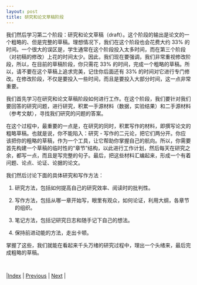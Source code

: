 ```yaml
---
layout: post
title: 研究和论文草稿阶段
---
```


我们然后学习第二个阶段：研究和论文草稿（draft）。这个阶段的输出是论文的一个粗略的、但是完整的草稿。理想情况下，我们在这个阶段也会花费大约 33% 的时间。一个很大的误区是，学生通常在这个阶段投入太多时间，而在第三个阶段（对初稿的修改）上花的时间太少。因此，我们现在要强调，我们非常重视修改阶段，所以，在目前的草稿阶段，你只需花 33% 的时间，完成一个粗略的草稿。所以，请不要在这个草稿上追求完美，记住你后面还有 33% 的时间对它进行专门修改。在修改阶段，不仅是要投入一些时间，而且是要投入大部分时间，这一点非常重要。

我们首先学习在研究和论文草稿阶段如何进行工作。在这个阶段，我们要针对我们要回答的研究问题，进行研究，积累一手源材料（数据，实验结果）和二手源材料（参考文献），寻找我们研究的问题的答案。

在这个过程中，最重要的一点是，在研究的同时，积累写作的材料，即撰写论文的粗略草稿。也就是说，你不能陷入：研究 - 写作的二元论，把它们两分开。你应该把你的粗略的草稿，作为一个工具，让它帮助你掌握自己的航向。所以，你需要首先构建一个草稿的临时性的“章节”结构，以此进行工作计划，然后每天在研究之余，都写一点，而且是写完整的句子。最后，把这些材料汇编起来，形成一个有着问题、论点、论证、论据的论文。

我们然后讨论下面的具体研究和写作方法：

1. 研究方法，包括如何提高自己的研究效率、阅读时的批判性。

1. 写作方法，包括从哪一章开始写，眼里有观众，如何论证，利用大纲，各章节的组织。

1. 笔记方法，包括记研究日志和随手记下自己的想法。

1. 保持前进动能的方法，走出卡顿。

掌握了这些，我们就能在看起来千头万绪的研究过程中，理出一个头绪来，最后完成粗略的草稿。

<br/>

|[Index](../../) | [Previous](2-10-plan) | [Next](3-2-research-draft) |
